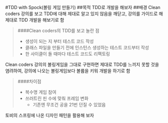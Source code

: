 #TDD with Spock(볼링 게임 만들기)
##목적
TDD로 개발을 해보자
##배경
Clean coders 강의를 보고 TDD에 대해 제대로 알고 있지 않음을 깨닫고, 강의를 가이드로 해 제대로 TDD 개발을 해보기로 함	
>####Clean coders의 TDD를 보고 놀란 점
>- 생성이 되는 지 부터 테스트 코드 작성
>- 클래스 파일을 만들기 전에 인스턴스 생성하는 테스트 코드부터 작성
>- 한 사이클이 돌 때마다 테스트 코드도 리팩토링

Clean coders 강의의 볼링게임을 그대로 구현하면 제대로 TDD를 느끼지 못할 것을 염려하여, 강의에 나오는 볼링게임보다 볼륨을 키워 개발을 하기로 함	
>####차이점
>- 복수명 게임 참여
>- 쓰러트린 핀 수에 맞춰 프레임 변화
>    - 기존엔 무조건 공을 21번 던질 수 있었음

토비의 스프링에 나온 디자인 패턴을 활용해 보자